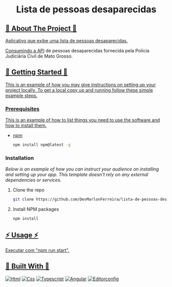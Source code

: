 <a name="readme-top"></a>

<h1 align="center">Lista de pessoas desaparecidas</h1>

<!-- ABOUT THE PROJECT -->
<h2 tabindex="-1" dir="auto"><a id="user-content--about-the-project" class="anchor" aria-hidden="true" tabindex="-1" href="#about-the-project">🔭 About The Project 🔭</h2>

Aplicativo que exibe uma lista de pessoas desaparecidas.

Consumindo a [API](https://www.postman.com/gold-eclipse-54591/workspace/processos/collection/10123255-d6165ca9-6533-405d-a8cb-f9ffd3640286) de pessoas desaparecidas fornecida pela Polícia Judiciária Civil de Mato Grosso.

<!-- GETTING STARTED -->
<h2 tabindex="-1" dir="auto"><a id="getting-started" class="anchor" aria-hidden="true" tabindex="-1" href="#getting-started">🚀 Getting Started 🚀</h2>

This is an example of how you may give instructions on setting up your project locally.
To get a local copy up and running follow these simple example steps.

### Prerequisites

This is an example of how to list things you need to use the software and how to install them.

- npm
  ```sh
  npm install npm@latest -g
  ```

### Installation

_Below is an example of how you can instruct your audience on installing and setting up your app. This template doesn't rely on any external dependencies or services._

1. Clone the repo
   ```sh
   git clone https://github.com/DevMarlonFerreira/lista-de-pessoas-desaparecidas.git
   ```
2. Install NPM packages
   ```sh
   npm install
   ```

<!-- USAGE EXAMPLES -->
<h2 tabindex="-1" dir="auto"><a id="user-content--usage" class="anchor" aria-hidden="true" tabindex="-1" href="#-usage">⚡ Usage ⚡</h2>

Executar com "npm run start".

<h2 tabindex="-1" dir="auto"><a id="user-content--built-with" class="anchor" aria-hidden="true" tabindex="-1" href="#-built-with">🔧 Built With 🔧</h2>

[![Html][Html.org]][Html-url]
[![Css][Css.org]][Css-url]
[![Typescript][Typescript.org]][Typescript-url]
[![Angular][Angular.io]][Angular-url]
[![Editorconfig][Editorconfig.org]][Editorconfig-url]

<!-- MARKDOWN LINKS & IMAGES -->
<!-- https://www.markdownguide.org/basic-syntax/#reference-style-links -->

[Html.org]: https://img.shields.io/badge/HTML5-E34F26?style=for-the-badge&logo=html5&logoColor=white
[Html-url]: https://developer.mozilla.org/pt-BR/docs/Web/HTML
[Css.org]: https://img.shields.io/badge/CSS3-1572B6?style=for-the-badge&logo=css3&logoColor=white
[Css-url]: https://developer.mozilla.org/pt-BR/docs/Web/CSS
[Typescript.org]: https://img.shields.io/badge/TypeScript-007ACC?style=for-the-badge&logo=typescript&logoColor=white
[Typescript-url]: https://www.typescriptlang.org
[Angular.io]: https://img.shields.io/badge/Angular-DD0031?style=for-the-badge&logo=angular&logoColor=white
[Angular-url]: https://angular.io
[Editorconfig.org]: https://img.shields.io/badge/Editor%20Config-E0EFEF?style=for-the-badge&logo=editorconfig&logoColor=000
[Editorconfig-url]: https://editorconfig.org/
